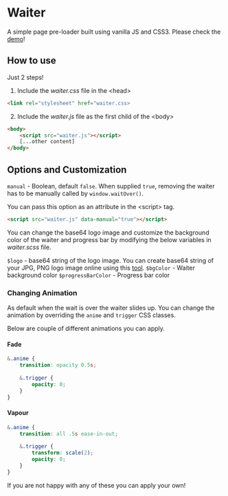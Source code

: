 # Waiter

A simple page pre-loader built using vanilla JS and CSS3. Please check the [demo](http://prideparrot.com/demos/waiter/index.html)!

## How to use

Just 2 steps!

1) Include the *waiter.css* file in the &lt;head&gt;

```html
<link rel="stylesheet" href="waiter.css>
```

2) Include the *waiter.js* file as the first child of the &lt;body&gt;

```html
<body>
    <script src="waiter.js"></script>
    [...other content]
</body>
```

## Options and Customization 

`manual` - Boolean, default `false`. When supplied `true`, removing the waiter has to be manually called by `window.waitOver()`.

You can pass this option as an attribute in the &lt;script&gt; tag.

```html
<script src="waiter.js" data-manual="true"></script>
```

You can change the base64 logo image and customize the background color of the waiter and progress bar by modifying the below variables in *waiter.scss* file.

`$logo` - base64 string of the logo image. You can create base64 string of your JPG, PNG logo image online using this [tool](https://www.base64-image.de/).
`$bgColor` - Waiter background color
`$progressBarColor` - Progress bar color

### Changing Animation

As default when the wait is over the waiter slides up. You can change the animation by overriding the `anime` and `trigger` CSS classes.

Below are couple of different animations you can apply.

#### Fade

```css
&.anime {
    transition: opacity 0.5s;
    
    &.trigger {
        opacity: 0;
    }
}
```

#### Vapour

```css
&.anime {
    transition: all .5s ease-in-out;
    
    &.trigger {
        transform: scale(2);
        opacity: 0;
    }
}
```

If you are not happy with any of these you can apply your own!